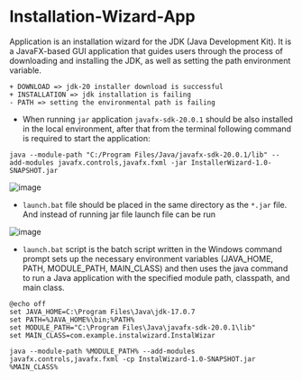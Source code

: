 # Installation-Wizard-App
Application is an installation wizard for the JDK (Java Development Kit). It is a JavaFX-based GUI application that guides users through the process of downloading and installing the JDK, as well as setting the path environment variable.

```
+ DOWNLOAD => jdk-20 installer download is successful
+ INSTALLATION => jdk installation is failing
- PATH => setting the environmental path is failing
```
- When running `jar` application `javafx-sdk-20.0.1` should be also installed in the local environment, after that from the terminal following command is required to start the application:
```
java --module-path "C:/Program Files/Java/javafx-sdk-20.0.1/lib" --add-modules javafx.controls,javafx.fxml -jar InstallerWizard-1.0-SNAPSHOT.jar
```
![image](https://github.com/af4092/Installation-Wizard-App/assets/24220136/52ff325d-426d-4f49-85a9-32f7dcedcad9)

- `launch.bat` file should be placed in the same directory as the `*.jar` file. And instead of running jar file launch file can be run

![image](https://github.com/af4092/Installation-Wizard-App/assets/24220136/42cfd247-b6f5-4991-a1b1-b286d325e72d)

- `launch.bat` script is the  batch script written in the Windows command prompt  sets up the necessary environment variables (JAVA_HOME, PATH, MODULE_PATH, MAIN_CLASS) and then uses the java command to run a Java application with the specified module path, classpath, and main class.
```
@echo off
set JAVA_HOME=C:\Program Files\Java\jdk-17.0.7
set PATH=%JAVA_HOME%\bin;%PATH%
set MODULE_PATH="C:\Program Files\Java\javafx-sdk-20.0.1\lib"
set MAIN_CLASS=com.example.instalwizard.InstalWizar

java --module-path %MODULE_PATH% --add-modules javafx.controls,javafx.fxml -cp InstalWizard-1.0-SNAPSHOT.jar %MAIN_CLASS%
```
